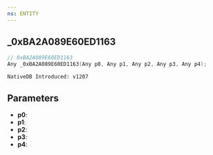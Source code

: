 ```yaml
---
ns: ENTITY
---
```

## _0xBA2A089E60ED1163

```c
// 0xBA2A089E60ED1163
Any _0xBA2A089E60ED1163(Any p0, Any p1, Any p2, Any p3, Any p4);
```

```
NativeDB Introduced: v1207
```

## Parameters
* **p0**:
* **p1**:
* **p2**:
* **p3**:
* **p4**:
